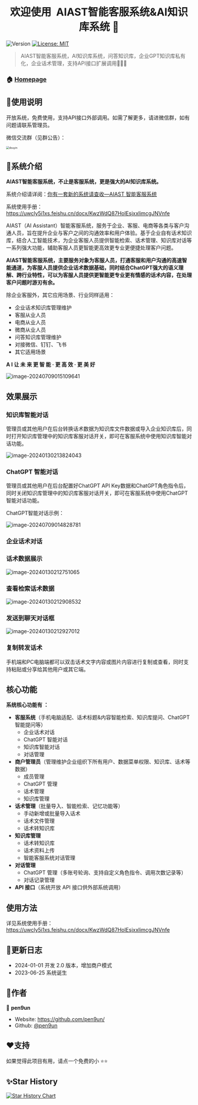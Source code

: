 <h1 align="center">欢迎使用&nbsp;&nbsp;AIAST智能客服系统&AI知识库系统 👋</h1>
<p>
  <img alt="Version" src="https://img.shields.io/badge/version-1.0.0-blue.svg?cacheSeconds=2592000" />
  <a href="#" target="_blank">
    <img alt="License: MIT" src="https://img.shields.io/badge/License-MIT-yellow.svg" />
  </a>
</p>



> AIAST智能客服系统，AI知识库系统，问答知识库，企业GPT知识库私有化，企业话术管理，支持API接口扩展调用🔮🤖🚀

### 🏠 [Homepage](https://github.com/pen9un/aiast-sys)

## 🚀使用说明

开放系统，免费使用，支持API接口外部调用。如需了解更多，请进微信群，如有问题请联系管理员。

微信交流群（见群公告）：

<img src="resource/image/wechat_group.jpg" alt="douyin" style="zoom: 50%;" />

## 🔮系统介绍

**AIAST智能客服系统，不止是客服系统，更是强大的AI知识库系统。**

系统介绍请详阅：[你有一套新的系统请查收—AIAST 智能客服系统](https://mp.weixin.qq.com/s/AsmMHnMG-4iLTeQ6e7iITg)

系统使用手册：https://uwcly5i1xs.feishu.cn/docx/KwzWdQ87HolEsjxxlimcgJNVnfe

AIAST（AI Assistant）智能客服系统，服务于企业、客服、电商等各类与客户沟通人员，旨在提升企业与客户之间的沟通效率和用户体验。基于企业自有话术知识库，结合人工智能技术，为企业客服人员提供智能检索、话术管理、知识库对话等一系列强大功能，辅助客服人员更智能更高效更专业更便捷处理客户问题。

**AIAST智能客服系统，主要服务对象为客服人员，打通客服和用户沟通的高速智能通道，为客服人员提供企业话术数据基础，同时结合ChatGPT强大的语义理解、跨行业特性，可以为客服人员提供更智能更专业更有情感的话术内容，在处理客户问题时游刃有余。**

除企业客服外，其它应用场景、行业同样适用：

- 企业话术知识库管理维护
- 客服从业人员
- 电商从业人员
- 微商从业人员
- 问答知识库管理维护
- 对接微信、钉钉、飞书
- 其它适用场景

**A I 让 未 来 更 智 能 · 更 高 效 · 更 美 好**

![image-20240709015109641](./resource/image/image-20240709015109641.png)

## 效果展示

### 知识库智能对话

管理员或其他用户在后台转换话术数据为知识库文件数据或导入企业知识库后，同时打开知识库管理中的知识库客服对话开关，即可在客服系统中使用知识库智能对话功能。

![image-20240130213824043](./resource/image/image-20240130213824043.png)

### ChatGPT 智能对话

管理员或其他用户在后台配置好ChatGPT API Key数据和ChatGPT角色指令后，同时关闭知识库管理中的知识库客服对话开关，即可在客服系统中使用ChatGPT智能对话功能。

ChatGPT智能对话示例：

![image-20240709014828781](./resource/image/image-20240709014828781.png)

### 企业话术对话

### 话术数据展示

![image-20240130212751065](./resource/image/image-20240130212751065.png)

### 查看检索话术数据

![image-20240130212908532](./resource/image/image-20240130212908532.png)

### 发送到聊天对话框

![image-20240130212927012](./resource/image/image-20240130212927012.png)

### 复制转发话术

手机端和PC电脑端都可以双击话术文字内容或图片内容进行复制或查看，同时支持粘贴或分享给其他用户或其它端。

## 核心功能

**系统核心功能有 ：**

- **客服系统**（手机电脑适配、话术标题&内容智能检索、知识库提问、ChatGPT智能提问等）
  - 企业话术对话
  - ChatGPT 智能对话
  - 知识库智能对话
  - 对话管理
- **商户管理员**（管理维护企业组织下所有用户、数据菜单权限、知识库、话术等数据）
  - 成员管理
  - ChatGPT 管理
  - 话术管理
  - 知识库管理
- **话术管理**（批量导入、智能检索、记忆功能等）
  - 手动新增或批量导入话术
  - 话术文件管理
  - 话术转知识库
- **知识库管理**
  - 话术转知识库
  - 话术资料上传
  - 智能客服系统对话管理
- **对话管理**
  - ChatGPT 管理（多账号轮询、支持自定义角色指令、调用次数记录等）
  - 对话记录管理
- **API 接口**（系统开放 API 接口供外部系统调用）

## 使用方法

详见系统使用手册：https://uwcly5i1xs.feishu.cn/docx/KwzWdQ87HolEsjxxlimcgJNVnfe

## 📖更新日志

- 2024-01-01 开发 2.0 版本，增加商户模式
- 2023-06-25 系统诞生

## 🤝作者

👤 **pen9un**

* Website: https://github.com/pen9un/
* Github: [@pen9un](https://github.com/pen9un)

## ❤️支持

如果觉得此项目有用，请点一个免费的小 ⭐️⭐️

## ✨Star History

[![Star History Chart](https://api.star-history.com/svg?repos=pen9un/aiast-sys&type=Date)](https://star-history.com/#pen9un/aiast-sys&Date)
